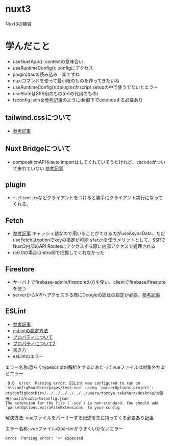# nuxt3
 Nuxt3の練習

# 学んだこと
 - useNuxtApp(): contextの意味合い
 - useRuntimeConfig(): configにアクセス
 - pluginはauto読み込み　楽ですね
 - nuxiコマンドを使って最小限のものを作ってきたいね
 - useRuntimeConfig()はpluginsかscript setupの中で使うでないとエラー
 - useStateはSSR用のもの(refの代用のもの)
 - tsconfig.jsonを[参考記事](https://v3.nuxtjs.org/guide/directory-structure/tsconfig/)のようにdir直下でextendsする必要あり

 ## tailwind.cssについて
   - [参考記事](https://zenn.dev/one_dock/articles/e7a4364c90d28f)

 ## Nuxt Bridgeについて
   - compositionAPIをauto importはしてくれていそうだけれど、vscodeがついて来れていない
   [参考記事](https://github.com/nuxt/bridge/issues/236)

## plugin
- `*.client.ts`などクライアントをつけると勝手にクライアント実行になってくれる。

## Fetch
- [参考記事](https://zenn.dev/ytr0903/articles/6acccb5fa816ee)
  キャッシュ値なので用いることができるのがuseAsyncData、ただuseFetchはoptionでkeyの指定が可能
  `$fetch`を使うメリットとして、SSRでNuxt3内部のAPI Routesにアクセスする際に内部アクセスで処理される
- rc6.0の場合はnitro側で把握してくれなかった

## Firestore
- サーバ上でfirebase-admin/firestoreの方を使い、clientでfirebase/firestoreを使う
- serverからAPIへアクセスする際にGoogleの認証の設定が必要。[参考記事](https://qiita.com/siumennel/items/267ef12f2a4f189782c2)

## ESLint
- [参考記事](https://lhiroki1205.hatenablog.com/entry/2022/10/13/005338)
- [esLintの設定方法](https://dev.classmethod.jp/articles/eslint-configurations-2020/)
- [プロパティについて](https://maku.blog/p/j6iu7it/)
- [プロパティについて2](https://zenn.dev/januswel/articles/402774d76424e71ac906)
- [書き方](https://zenn.dev/januswel/articles/402774d76424e71ac906)
- esLintのエラー

エラー名称:恐らくtypescriptの解析をするにあたってvueファイルは対象外だよとエラー

```
 0:0  error  Parsing error: ESLint was configured to run on `<tsconfigRootDir>/pages/test.vue` using `parserOptions.project`: <tsconfigRootDir>/../../../../../../users/tomoya.takahara/desktop/自習用/nuxt3/nuxt3/tsconfig.json
The extension for the file (`.vue`) is non-standard. You should add `parserOptions.extraFileExtensions` to your config
```

解決方法: vueファイルをパーサーする記述を先に持ってくる必要あり[記事](https://ja.stackoverflow.com/questions/91820/eslint%E3%81%A7vue%E3%83%95%E3%82%A1%E3%82%A4%E3%83%AB%E3%81%AE%E3%82%A8%E3%83%A9%E3%83%BC%E3%82%92%E8%A7%A3%E6%B6%88%E3%81%A7%E3%81%8D%E3%81%AA%E3%81%84)

エラー名称: vueファイルのparserがうまくいかないエラー

```
error  Parsing error: '>' expected
```